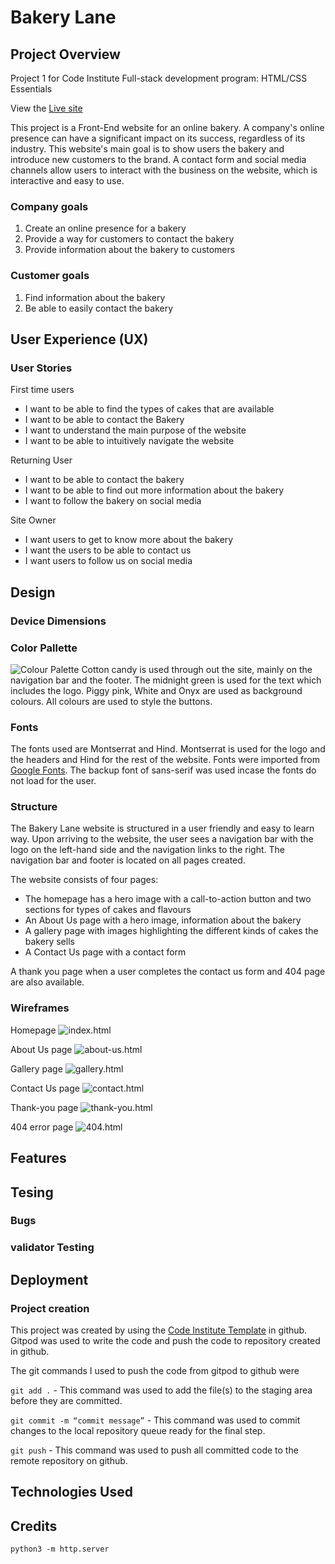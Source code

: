 # Bakery Lane
## Project Overview
Project 1 for Code Institute Full-stack development program: HTML/CSS Essentials

View the [Live site](https://michelleconville.github.io/bakery-lane/index.html)

This project is a Front-End website for an online bakery. 
A company's online presence can have a significant impact on its success, regardless of its industry. 
This website's main goal is to show users the bakery and introduce new customers to the brand. A contact form and social media channels allow users to interact with the business on the website, which is interactive and easy to use.

### Company goals
1.	Create an online presence for a bakery
2.	Provide a way for customers to contact the bakery
3.	Provide information about the bakery to customers

### Customer goals
1.	Find information about the bakery
2.	Be able to easily contact the bakery


## User Experience (UX)
### User Stories
First time users
*	I want to be able to find the types of cakes that are available
*	I want to be able to contact the Bakery
*	I want to understand the main purpose of the website
*	I want to be able to intuitively navigate the website

Returning User
*	I want to be able to contact the bakery
*	I want to be able to find out more information about the bakery
*	I want to follow the bakery on social media 

Site Owner
*   I want users to get to know more about the bakery
*	I want the users to be able to contact us
*   I want users to follow us on social media


## Design
### Device Dimensions
### Color Pallette

![Colour Palette](assets/images/bakery-lane-colour-palette.jpg)
Cotton candy is used through out the site, mainly on the navigation bar and the footer. 
The midnight green is used for the text which includes the logo. 
Piggy pink, White and Onyx are used as background colours. All colours are used to style the buttons. 

### Fonts
The fonts used are Montserrat and Hind. 
Montserrat is used for the logo and the headers and Hind for the rest of the website. 
Fonts were imported from [Google Fonts](https://fonts.google.com/). The backup font of sans-serif was used incase the fonts do not load for the user.

### Structure
The Bakery Lane website is structured in a user friendly and easy to learn way. Upon arriving to the website, the user sees a navigation bar with the logo on the left-hand side and the navigation links to the right. The navigation bar and footer is located on all pages created.

The website consists of four pages:
*   The homepage has a hero image with a call-to-action button and two sections for types of cakes and flavours
*   An About Us page with a hero image, information about the bakery 
*   A gallery page with images highlighting the different kinds of cakes the bakery sells
*   A Contact Us page with a contact form

A thank you page when a user completes the contact us form and 404 page are also available.

### Wireframes
Homepage
![index.html](assets/images/wireframes/index.html.png)

About Us page
![about-us.html](assets/images/wireframes/about-us.html.png)

Gallery page
![gallery.html](assets/images/wireframes/gallery.html.png)

Contact Us page
![contact.html](assets/images/wireframes/contact.html.png)

Thank-you page
![thank-you.html](assets/images/wireframes/thank.you.html.png)

404 error page
![404.html](assets/images/wireframes/404.html.png)

## Features 

## Tesing

### Bugs
### validator Testing

## Deployment
### Project creation
This project was created by using the [Code Institute Template](https://github.com/Code-Institute-Org/gitpod-full-template) in github. Gitpod was used to write the code and push the code to repository created in github.

The git commands I used to push the code from gitpod to github were

`git add .` - This command was used to add the file(s) to the staging area before they are committed.

`git commit -m “commit message”` - This command was used to commit changes to the local repository queue ready for the final step.

`git push` - This command was used to push all committed code to the remote repository on github.


## Technologies Used

## Credits






`python3 -m http.server`



[def]: /assets/images/bakery-lane-colour-palette.jpg